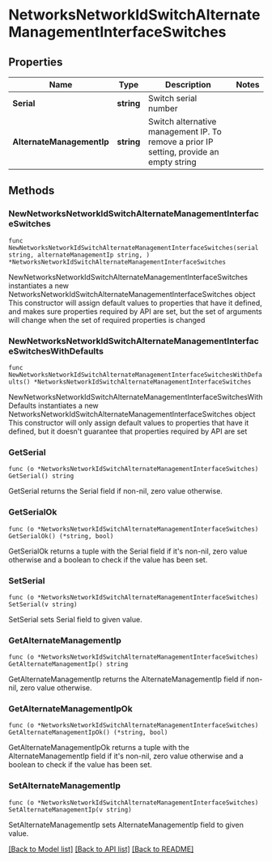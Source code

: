 # NetworksNetworkIdSwitchAlternateManagementInterfaceSwitches

## Properties

Name | Type | Description | Notes
------------ | ------------- | ------------- | -------------
**Serial** | **string** | Switch serial number | 
**AlternateManagementIp** | **string** | Switch alternative management IP. To remove a prior IP setting, provide an empty string | 

## Methods

### NewNetworksNetworkIdSwitchAlternateManagementInterfaceSwitches

`func NewNetworksNetworkIdSwitchAlternateManagementInterfaceSwitches(serial string, alternateManagementIp string, ) *NetworksNetworkIdSwitchAlternateManagementInterfaceSwitches`

NewNetworksNetworkIdSwitchAlternateManagementInterfaceSwitches instantiates a new NetworksNetworkIdSwitchAlternateManagementInterfaceSwitches object
This constructor will assign default values to properties that have it defined,
and makes sure properties required by API are set, but the set of arguments
will change when the set of required properties is changed

### NewNetworksNetworkIdSwitchAlternateManagementInterfaceSwitchesWithDefaults

`func NewNetworksNetworkIdSwitchAlternateManagementInterfaceSwitchesWithDefaults() *NetworksNetworkIdSwitchAlternateManagementInterfaceSwitches`

NewNetworksNetworkIdSwitchAlternateManagementInterfaceSwitchesWithDefaults instantiates a new NetworksNetworkIdSwitchAlternateManagementInterfaceSwitches object
This constructor will only assign default values to properties that have it defined,
but it doesn't guarantee that properties required by API are set

### GetSerial

`func (o *NetworksNetworkIdSwitchAlternateManagementInterfaceSwitches) GetSerial() string`

GetSerial returns the Serial field if non-nil, zero value otherwise.

### GetSerialOk

`func (o *NetworksNetworkIdSwitchAlternateManagementInterfaceSwitches) GetSerialOk() (*string, bool)`

GetSerialOk returns a tuple with the Serial field if it's non-nil, zero value otherwise
and a boolean to check if the value has been set.

### SetSerial

`func (o *NetworksNetworkIdSwitchAlternateManagementInterfaceSwitches) SetSerial(v string)`

SetSerial sets Serial field to given value.


### GetAlternateManagementIp

`func (o *NetworksNetworkIdSwitchAlternateManagementInterfaceSwitches) GetAlternateManagementIp() string`

GetAlternateManagementIp returns the AlternateManagementIp field if non-nil, zero value otherwise.

### GetAlternateManagementIpOk

`func (o *NetworksNetworkIdSwitchAlternateManagementInterfaceSwitches) GetAlternateManagementIpOk() (*string, bool)`

GetAlternateManagementIpOk returns a tuple with the AlternateManagementIp field if it's non-nil, zero value otherwise
and a boolean to check if the value has been set.

### SetAlternateManagementIp

`func (o *NetworksNetworkIdSwitchAlternateManagementInterfaceSwitches) SetAlternateManagementIp(v string)`

SetAlternateManagementIp sets AlternateManagementIp field to given value.



[[Back to Model list]](../README.md#documentation-for-models) [[Back to API list]](../README.md#documentation-for-api-endpoints) [[Back to README]](../README.md)


